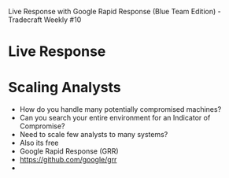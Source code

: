 Live Response with Google Rapid Response (Blue Team Edition) - Tradecraft Weekly #10

# Live Response
# Scaling Analysts
- How do you handle many potentially compromised machines?
- Can you search your entire environment for an Indicator of Compromise?
- Need to scale few analysts to many systems?
- Also its free
- Google Rapid Response (GRR)
- https://github.com/google/grr
- 